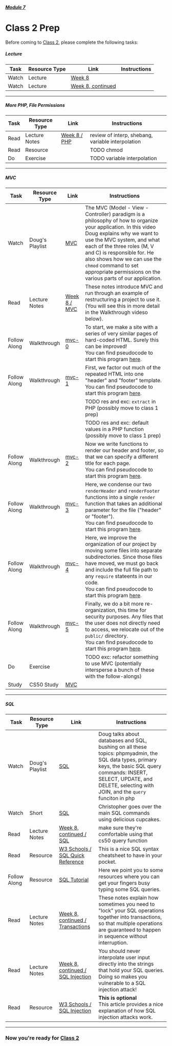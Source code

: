 ##### [Module 7](../..)

# Class 2 Prep

Before coming to [Class 2](../class2), please complete the following tasks:


##### Lecture
Task | Resource Type | Link | Instructions
-----|------|------|------
Watch | Lecture | <a href="https://youtu.be/rJeP65u84ec" target="_blank">Week 8</a> | 
Watch | Lecture | <a href="https://www.youtube.com/watch?v=yoDrhOZCKWo" target="_blank">Week 8, continued</a>

***

##### More PHP, File Permissions
Task | Resource Type | Link | Instructions
-----|------|------|------
Read | Lecture Notes | <a href="http://cdn.cs50.net/2015/fall/lectures/8/m/notes8m/notes8m.html#php" target="_blank">Week 8 / PHP</a> | review of interp, shebang, variable interpolation
Read | Resource | | TODO chmod
Do | Exercise | | TODO variable interpolation


***

##### MVC
Task | Resource Type | Link | Instructions
-----|------|------|------
Watch | Doug's Playlist | <a href="https://www.youtube.com/watch?v=XdCxfJki4t4&list=PLhQjrBD2T380EySS3Y9fBANbblTRxT5Av&index=3" target="_blank">MVC</a> | The MVC (Model - View - Controller) paradigm is a philosophy of how to organize your application. In this video Doug explains why we want to use the MVC system, and what each of the three roles (M, V and C) is responsible for. He also shows how we can use the `chmod` command to set appropriate permissions on the various parts of our application. 
Read | Lecture Notes | <a href="http://cdn.cs50.net/2015/fall/lectures/8/m/notes8m/notes8m.html#mvc" target="_blank">Week 8 / MVC</a> | These notes introduce MVC and run through an example of restructuring a project to use it. (You will see this in more detail in the Walkthrough videso below).
Follow Along | Walkthrough | <a href="https://www.youtube.com/watch?v=3Jy0OIaHviI&index=2&list=PLhQjrBD2T3810Z6sRJdj148H0ANU2jJcO" target="_blank">mvc-0</a> | To start, we make a site with a series of very similar pages of hard-coded HTML. Surely this can be improved!<br>You can find pseudocode to start this program <a href="../../../../../../helpful-resources/modules/module-7.html#class-2-task-mvc-0" target="_blank">here</a>.
Follow Along | Walkthrough | <a href="https://www.youtube.com/watch?v=OwY_kl87bxY&list=PLhQjrBD2T3810Z6sRJdj148H0ANU2jJcO&index=3" target="_blank">mvc-1</a> | First, we factor out much of the repeated HTML into one "header" and "footer" template.<br>You can find pseudocode to start this program <a href="../../../../../../helpful-resources/modules/module-7.html#class-2-task-mvc-1" target="_blank">here</a>.
|||| TODO res and exc: `extract` in PHP (possibly move to class 1 prep)
|||| TODO res and exc: default values in a PHP function (possibly move to class 1 prep)
Follow Along | Walkthrough | <a href="https://www.youtube.com/watch?v=-6FRpI6V788&list=PLhQjrBD2T3810Z6sRJdj148H0ANU2jJcO&index=4" target="_blank">mvc-2</a> | Now we write functions to render our header and footer, so that we can specify a different title for each page.<br>You can find pseudocode to start this program <a href="../../../../../../helpful-resources/modules/module-7.html#class-2-task-mvc-2" target="_blank">here</a>.
Follow Along | Walkthrough | <a href="https://www.youtube.com/watch?v=5juddGp7D9g&index=5&list=PLhQjrBD2T3810Z6sRJdj148H0ANU2jJcO" target="_blank">mvc-3</a> | Here, we condense our two `renderHeader` and `renderFooter` functions into a single `render` function that takes an additional parameter for the file ("header" or "footer").<br>You can find pseudocode to start this program <a href="../../../../../../helpful-resources/modules/module-7.html#class-2-task-mvc-3" target="_blank">here</a>.
Follow Along | Walkthrough | <a href="https://www.youtube.com/watch?v=CsmWCvlbXMQ&index=6&list=PLhQjrBD2T3810Z6sRJdj148H0ANU2jJcO" target="_blank">mvc-4</a> | Here, we improve the organization of our project by moving some files into separate subdirectories. Since those files have moved, we must go back and include the full file path to any `require` stateents in our code.<br>You can find pseudocode to start this program <a href="../../../../../../helpful-resources/modules/module-7.html#class-2-task-mvc-4" target="_blank">here</a>.
Follow Along | Walkthrough | <a href="https://www.youtube.com/watch?v=IbfPIpPAbf4&index=7&list=PLhQjrBD2T3810Z6sRJdj148H0ANU2jJcO" target="_blank">mvc-5</a> | Finally, we do a bit more re-organization, this time for security purposes. Any files that the user does not directly need to access, we relocate out of the `public/` directory.<br>You can find pseudocode to start this program <a href="../../../../../../helpful-resources/modules/module-7.html#class-2-task-mvc-5" target="_blank">here</a>.
Do | Exercise | | TODO exc: refactor something to use MVC (potentially intersperse a bunch of these with the follow-alongs)
Study | CS50 Study | <a href="https://study.cs50.net/mvc?toc=mvc" target="_blank">MVC</a>

***

##### SQL
Task | Resource Type | Link | Instructions
-----|------|------|------
Watch | Doug's Playlist | <a href="https://www.youtube.com/watch?v=BPOH5WLf3yM&index=4&list=PLhQjrBD2T380EySS3Y9fBANbblTRxT5Av" target="_blank">SQL</a> | Doug talks about databases and SQL, bushing on all these topics: phpmyadmin, the SQL data types, primary keys, the basic SQL query commands: INSERT, SELECT, UPDATE, and DELETE, selecting with JOIN, and the `query` funciton in php
Watch | Short | <a href="https://www.youtube.com/watch?v=G58ujNjWEJY&index=44&list=PLhQjrBD2T380dhmG9KMjsOQogweyjEeVQ" target="_blank">SQL</a> | Christopher goes over the main SQL commands using delicious cupcakes.
Read | Lecture Notes | <a href="http://cdn.cs50.net/2015/fall/lectures/8/w/notes8w/notes8w.html#sql" target="_blank">Week 8, continued / SQL</a> | make sure they're comfortable using that cs50 query function
Read | Resource | <a href="" target="_blank">W3 Schools / SQL Quick Reference</a> | This is a nice SQL syntax cheatsheet to have in your pocket.
Follow Along | Resource | [SQL Tutorial](../resources/sql-tutorial) | Here we point you to some resources where you can get your fingers busy typing some SQL queries. 
Read | Lecture Notes | <a href="http://cdn.cs50.net/2015/fall/lectures/8/w/notes8w/notes8w.html#transactions" target="_blank">Week 8, continued / Transactions</a> | These notes explain how sometimes you need to "lock" your SQL operations together into transactions, so that multiple operations are guaranteed to happen in sequence without interruption.
Read | Lecture Notes | <a href="http://cdn.cs50.net/2015/fall/lectures/8/w/notes8w/notes8w.html#sql_injection" target="_blank">Week 8, continued / SQL Injection</a> | You should never interpolate user input directly into the strings that hold your SQL queries. Doing so makes you vulnerable to a SQL injection attack! 
Read | Resource | <a href="http://www.w3schools.com/sql/sql_injection.asp" target="_blank">W3 Schools / SQL Injection</a> | **This is optional** <br/> This article provides a nice explanation of how SQL injection attacks work.

***

### Now you're ready for [Class 2](../class2)
